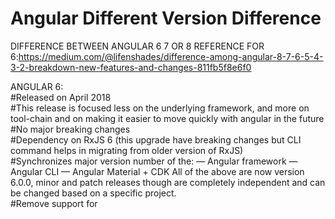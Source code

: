 # Angular Different Version Difference

DIFFERENCE BETWEEN ANGULAR 6 7 OR 8
 REFERENCE FOR 6:https://medium.com/@lifenshades/difference-among-angular-8-7-6-5-4-3-2-breakdown-new-features-and-changes-811fb5f8e6f0
 
 ANGULAR 6:<br/>
#Released on April 2018<br/>
#This release is focused less on the underlying framework, and more on tool-chain and on making it easier to move quickly with angular in   the future<br/>
#No major breaking changes<br/>
#Dependency on RxJS 6 (this upgrade have breaking changes but CLI command helps in migrating from older version of RxJS)<br/>
#Synchronizes major version number of the:
  — Angular framework
  — Angular CLI
  — Angular Material + CDK
   All of the above are now version 6.0.0, minor and patch releases though are completely independent and can be changed based on a   specific project.<br/>
 #Remove support for <template> tag and “<ng-template>” should be used.<br/>
 #Registering provider: To register new service/provider, we import Service into module and then inject in provider array. e.g:<br/>
  
    // app.module.ts
    import {MyService} from './my-service';
    ...
    providers: [...MyService]
    ... 
 But after this upgrade you will be able to add providedIn property in injectable decorator. e.g:<br/>
 
  // MyService.ts
  @Injectable({ providedIn: 'root'})
  export class MyService{}
  <br/>
  #CLI Changes: Two new commands have been introduced
— ng update <package>
* Analyse package.json and recommend updates to your application
* 3rd parties can provide update scripts using schematics
* automatically update code for breaking changes
* staying update and low maintenance
— ng add
* add new capablities to your applicaiton
* e.g ng add @angular/material : behind the scene it add bit of necessary code and changes project where needed to add it the thing we just told it to add.
* Now adding things like angular material, progressive web app, service workers & angular elements to your existing ng application will be easy.
  <br/>
 #CLI + Material starter templates: Let angular create code snippet for your basic components. e.g:
— Material Sidenav
* ng generate @angular/material:material-nav — name=my-nav
Generate a starter template including a toolbar with app name and then the side navigation & it's also responsive
— Dashboard
* ng generate @angular/material:material-dashboard — name=my-dashboard
Generates Dynamic list of cards
— Datatable
* ng generate @angular/material:material-table — name=my-table
Generates Data Table with sorting, filtering & pagination
#It uses angular.json instead of .angular-cli.json<br/>
#Support for multiple projects: Now in angular.json we can add multiple projects<br/>
#initial release of Angular Elements which gives us ability to use our angular components in other environments like a Vue.js application. Its potential is truly amazing but unfortunately this release only works for angular application, we need to wait for next release to wrap out angular component into custom element and use it with framework like Vue.js<br/>
 
 # REFERENCE FOR 7:https://data-flair.training/blogs/angular-7-features/
 # REFERENCE FOR 8:https://www.angularminds.com/blog/article/top-10-features-of-angular-8.html
 
#ANGULAR COMPONENT
 https://material.angular.io/components/paginator/overview
